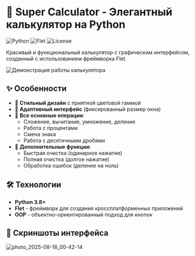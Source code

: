 # 🧮 Super Calculator - Элегантный калькулятор на Python

![Python](https://img.shields.io/badge/Python-3.8+-blue?logo=python&style=flat-square)
![Flet](https://img.shields.io/badge/Flet-0.1.58-success?style=flat-square)
![License](https://img.shields.io/badge/License-MIT-green?style=flat-square)

Красивый и функциональный калькулятор с графическим интерфейсом, созданный с использованием фреймворка Flet.

![Демонстрация работы калькулятора](demo.gif)

## ✨ Особенности

- 🎨 **Стильный дизайн** с приятной цветовой гаммой
- 📱 **Адаптивный интерфейс** (фиксированный размер окна)
- 🔢 **Все основные операции**:
  - Сложение, вычитание, умножение, деление
  - Работа с процентами
  - Смена знака
  - Работа с десятичными дробями
- 🚀 **Дополнительные функции**:
  - Быстрая очистка (одинарное нажатие)
  - Полная очистка (долгое нажатие)
  - Обработка ошибок (деление на ноль)

## 🛠 Технологии

- **Python 3.8+**
- **Flet** - фреймворк для создания кроссплатформенных приложений
- **OOP** - объектно-ориентированный подход для кнопок

## 📸 Скриншоты интерфейса
![photo_2025-08-18_00-42-14](https://github.com/user-attachments/assets/c11cee3b-9925-4482-8ba4-d55efc7de6e9)
